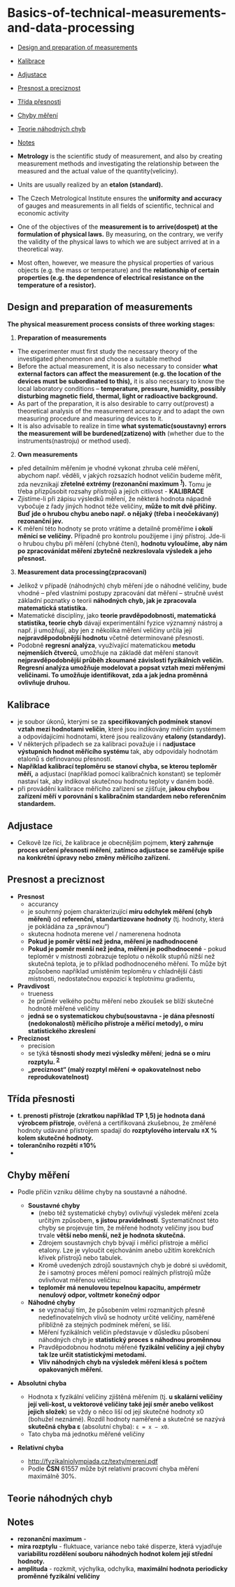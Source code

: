 # Basics-of-technical-measurements-and-data-processing

- [Design and preparation of measurements](#design-and-preparation-of-measurements)
- [Kalibrace](#kalibrace)
- [Adjustace](#adjustace)
- [Presnost a preciznost](#presnost-a-preciznost)
- [Třída přesnosti](#třída-přesnosti)
- [Chyby měření](#chyby-měření)
- [Teorie náhodných chyb](#teorie-náhodných-chyb)
- [Notes](#notes)

- **Metrology** is the scientific study of measurement, and also by creating measurement methods and investigating the relationship between the measured and the actual value of the quantity(veliciny). 
- Units are usually realized by an **etalon (standard).**
- The Czech Metrological Institute ensures the **uniformity and accuracy** of gauges and measurements in all fields of scientific, technical and economic activity

- One of the objectives of the **measurement is to arrive(dospet) at the formulation of physical laws.** By measuring, on the contrary, we verify the validity of the physical laws to which we are subject arrived at in a theoretical way.
- Most often, however, we measure the physical properties of various objects (e.g. the mass or temperature) and the **relationship of certain properties (e.g. the dependence of electrical resistance on the temperature of a resistor).**



## Design and preparation of measurements
**The physical measurement process consists of three working stages:**
1. **Preparation of measurements**
  - The experimenter must first study the necessary theory of the investigated phenomenon and choose a suitable method
  - Before the actual measurement, it is also necessary to consider **what external factors can affect the measurement (e.g. the location of the devices must be subordinated to this),** it is also necessary to know the local laboratory conditions – **temperature, pressure, humidity, possibly
disturbing magnetic field, thermal, light or radioactive background.**
  - As part of the preparation, it is also desirable to carry out(provest) a theoretical analysis of the measurement accuracy and to adapt the own measuring procedure and measuring devices to it.
  - It is also advisable to realize in time **what systematic(soustavny) errors the measurement will be burdened(zatizeno) with** (whether
due to the instruments(nastroju) or method used).

2. **Own measurements**
  - před detailním měřením je vhodné vykonat zhruba celé měření, abychom např. věděli, v jakých rozsazích hodnot veličin budeme měřit, zda nevznikají
**zřetelné extrémy (rezonanční maximum <sup>[1](#notes)</sup>).** Tomu je třeba přizpůsobit rozsahy přístrojů a jejich citlivost - **KALIBRACE**
  - Zjistíme-li při zápisu výsledků měření, že některá hodnota nápadně vybočuje z řady jiných hodnot téže veličiny, **může to mít dvě příčiny. Buď jde
o hrubou chybu anebo např. o nějaký (třeba i neočekávaný) rezonanční jev.**
  - K měření této hodnoty se proto vrátíme a detailně proměříme **i okolí měnící se veličiny.** Případně pro kontrolu použijeme i jiný přístroj. Jde-li o hrubou chybu při měření (chybné čtení), **hodnotu vyloučíme, aby nám po zpracovánídat měření zbytečně nezkreslovala výsledek a jeho přesnost.**


3. **Measurement data processing(zpracovani)**
  - Jelikož v případě (náhodných) chyb měření jde o náhodné veličiny, bude vhodné – před vlastními postupy zpracování dat měření – stručně uvést základní poznatky o teorii **náhodných chyb, jak je zpracovala matematická statistika.**
  - Matematické disciplíny, jako **teorie pravděpodobnosti, matematická statistika, teorie chyb** dávají experimentální fyzice významný nástroj a např. ji umožňují, aby jen z několika měření veličiny určila její **nejpravděpodobnější hodnotu** včetně determinované přesnosti.
  - Podobně **regresní analýza**, využívající matematickou **metodu nejmenších čtverců**, umožňuje na základě dat měření stanovit **nejpravděpodobnější průběh zkoumané závislosti fyzikálních veličin.**  **Regresní analýza umožňuje modelovat a popsat vztah mezi měřenými veličinami. To umožňuje identifikovat, zda a jak jedna proměnná ovlivňuje druhou.**

## Kalibrace
- je soubor úkonů, kterými se za **specifikovaných podmínek stanoví vztah mezi hodnotami veličin**, které jsou indikovány měřicím systémem a odpovídajícími hodnotami, které jsou realizovány **etalony (standardy).**
- V některých případech se za kalibraci považuje i i n**adjustace výstupních hodnot měřícího systému** tak, aby odpovídaly hodnotám etalonů s definovanou přesností.
- **Například kalibrací teploměru se stanoví chyba, se kterou teploměr měří,** a adjustací (například pomocí kalibračních konstant) se teploměr nastaví tak, aby indikoval skutečnou hodnotu teploty v daném bodě.
- při provádění kalibrace měřícího zařízení se zjišťuje, **jakou chybou zařízení měří v porovnání s kalibračním standardem nebo referenčním standardem.**


## Adjustace
- Celkově lze říci, že kalibrace je obecnějším pojmem, **který zahrnuje proces určení přesnosti měření**, **zatímco adjustace se zaměřuje spíše na konkrétní úpravy nebo změny měřícího zařízení.**


## Presnost a preciznost
- **Presnost**
  - accurancy
  - je souhrnný pojem charakterizující **míru odchylek měření (chyb měření)** od **referenční, standartizovane hodnoty** (tj. hodnoty, která je pokládána za „správnou“)
  - skutecna hodnota merene vel / namerenena hodnota
  - **Pokud je poměr větší než jedna, měření je nadhodnocené**
  - **Pokud je poměr menší než jedna, měření je podhodnocené** -  pokud teploměr v místnosti zobrazuje teplotu o několik stupňů nižší než skutečná teplota, je to příklad podhodnoceného měření. To může být způsobeno například umístěním teploměru v chladnější části místnosti, nedostatečnou expozicí k teplotnímu gradientu,
- **Pravdivost**
  - trueness
  -  že průměr velkého počtu měření nebo zkoušek se blíží skutečné hodnotě měřené veličiny
  -  **jedná se o systematickou chybu(soustavna - je dána přesností (nedokonalostí) měřicího přístroje a měřicí metody), o míru statistického zkreslení**
- **Preciznost**
  - precision
  - se týká **těsnosti shody mezi výsledky měření**; **jedná se o míru rozptylu. <sup>[2](#notes)</sup>**
  - **„preciznost“ (malý rozptyl měření => opakovatelnost nebo reprodukovatelnost)**
 
## Třída přesnosti
-  **t. prenosti přístroje (zkratkou například TP 1,5) je hodnota daná výrobcem přístroje**, ověřená a certifikovaná zkušebnou, že změřené hodnoty udávané přístrojem spadají do **rozptylového intervalu ±X % kolem skutečné hodnoty.**
- **tolerančního rozpětí ±10%**
- 

## Chyby měření
- Podle příčin vzniku dělíme chyby na soustavné a náhodné.
  - **Soustavné chyby**
    - (nebo též systematické chyby) ovlivňují výsledek měření zcela určitým způsobem, **s jistou pravidelností**. Systematičnost této chyby
se projevuje tím, že měřené hodnoty veličiny jsou buď trvale **větší nebo menší, než je hodnota skutečná.**
    - Zdrojem soustavných chyb bývají i měřicí přístroje a měřicí etalony. Lze je vyloučit cejchováním anebo užitím korekčních křivek přístrojů nebo tabulek.
    - Kromě uvedených zdrojů soustavných chyb je dobré si uvědomit, že i samotný proces měření pomocí reálných přístrojů může ovlivňovat měřenou veličinu:
    - **teploměr má nenulovou tepelnou kapacitu, ampérmetr nenulový odpor, voltmetr konečný odpor**
  - **Náhodné chyby**
    -  se vyznačují tím, že působením velmi rozmanitých přesně nedefinovatelných vlivů se hodnoty určité veličiny, naměřené přibližně za stejných podmínek měření, se liší.
    -  Měření fyzikálních veličin představuje v důsledku působení náhodných chyb je **statistický proces s náhodnou proměnnou**
    -  Pravděpodobnou hodnotu měřené **fyzikální veličiny a její chyby tak lze určit statistickými metodami.**
    -  **Vliv náhodných chyb na výsledek měření klesá s počtem opakovaných měření.**

- **Absolutni chyba**
  - Hodnota x fyzikální veličiny zjištěná měřením (tj. **u skalární veličiny její veli-kost, u vektorové veličiny také její směr anebo velikost jejich složek**) se vždy
o něco liší od její skutečné hodnoty x0 (bohužel neznámé). Rozdíl hodnoty naměřené a skutečné se nazývá **skutečná chyba ε** (absolutní chyba): `ε = x − x0`.
  - Tato chyba má jednotku měřené veličiny
- **Relativní chyba**
  - http://fyzikalniolympiada.cz/texty/mereni.pdf
  - Podle **ČSN** 61557 může být relativní pracovní chyba měření maximálně 30%.

## Teorie náhodných chyb







## Notes
- **rezonanční maximum** - 
- **mira rozptylu** - fluktuace, variance nebo také disperze, která vyjadřuje **variabilitu rozdělení souboru náhodných hodnot kolem její střední hodnoty.**
- **amplituda** - rozkmit, výchylka, odchylka,  **maximální hodnota periodicky proměnné fyzikální veličiny**

